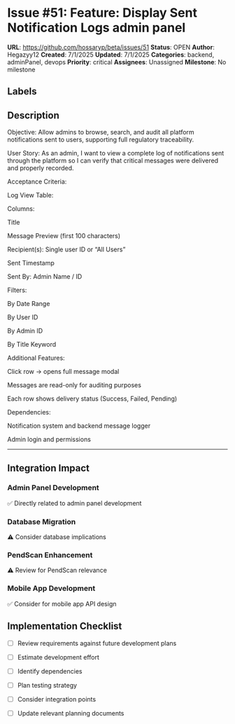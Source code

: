 # Issue #51: Feature:  Display Sent Notification Logs admin panel

**URL**: https://github.com/hossaryp/beta/issues/51
**Status**: OPEN
**Author**: Hegazyy12
**Created**: 7/1/2025
**Updated**: 7/1/2025
**Categories**: backend, adminPanel, devops
**Priority**: critical
**Assignees**: Unassigned
**Milestone**: No milestone

## Labels


## Description
Objective:
Allow admins to browse, search, and audit all platform notifications sent to users, supporting full regulatory traceability.

User Story:
As an admin, I want to view a complete log of notifications sent through the platform so I can verify that critical messages were delivered and properly recorded.

Acceptance Criteria:

Log View Table:

Columns:

Title

Message Preview (first 100 characters)

Recipient(s): Single user ID or “All Users”

Sent Timestamp

Sent By: Admin Name / ID

Filters:

By Date Range

By User ID

By Admin ID

By Title Keyword

Additional Features:

Click row → opens full message modal

Messages are read-only for auditing purposes

Each row shows delivery status (Success, Failed, Pending) 

Dependencies:

Notification system and backend message logger 

Admin login and permissions 



---

## Integration Impact

### Admin Panel Development
✅ Directly related to admin panel development

### Database Migration  
⚠️ Consider database implications

### PendScan Enhancement
⚠️ Review for PendScan relevance

### Mobile App Development
✅ Consider for mobile app API design

## Implementation Checklist
- [ ] Review requirements against future development plans
- [ ] Estimate development effort  
- [ ] Identify dependencies
- [ ] Plan testing strategy
- [ ] Consider integration points
- [ ] Update relevant planning documents

